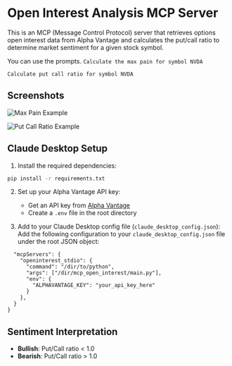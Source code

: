 # Open Interest Analysis MCP Server

This is an MCP (Message Control Protocol) server that retrieves options open interest data from Alpha Vantage and calculates the put/call ratio to determine market sentiment for a given stock symbol.

You can use the prompts.
`Calculate the max pain for symbol NVDA`

`Calculate put call ratio for symbol NVDA`

## Screenshots

![Max Pain Example](max-pain.png)

![Put Call Ratio Example](market-sentiment.png)

## Claude Desktop Setup

1. Install the required dependencies:

```bash
pip install -r requirements.txt
```

2. Set up your Alpha Vantage API key:

   - Get an API key from [Alpha Vantage](https://www.alphavantage.co/support/#api-key)
   - Create a `.env` file in the root directory

3. Add to your Claude Desktop config file (`claude_desktop_config.json`):
   Add the following configuration to your `claude_desktop_config.json` file under the root JSON object:

```{
  "mcpServers": {
    "openinterest_stdio": {
      "command": "/dir/to/python",
      "args": ["/dir/mcp_open_interest/main.py"],
      "env": {
        "ALPHAVANTAGE_KEY": "your_api_key_here"
      }
    },
  }
}
```

## Sentiment Interpretation

- **Bullish**: Put/Call ratio < 1.0
- **Bearish**: Put/Call ratio > 1.0
